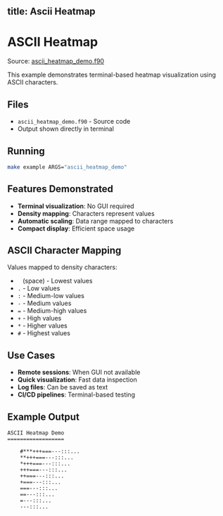 title: Ascii Heatmap
---

# ASCII Heatmap

Source: [ascii_heatmap_demo.f90](https://github.com/lazy-fortran/fortplot/blob/main/example/fortran/ascii_heatmap/ascii_heatmap_demo.f90)

This example demonstrates terminal-based heatmap visualization using ASCII characters.

## Files

- `ascii_heatmap_demo.f90` - Source code
- Output shown directly in terminal

## Running

```bash
make example ARGS="ascii_heatmap_demo"
```

## Features Demonstrated

- **Terminal visualization**: No GUI required
- **Density mapping**: Characters represent values
- **Automatic scaling**: Data range mapped to characters
- **Compact display**: Efficient space usage

## ASCII Character Mapping

Values mapped to density characters:
- ` ` (space) - Lowest values
- `.` - Low values
- `:` - Medium-low values
- `-` - Medium values
- `=` - Medium-high values
- `+` - High values
- `*` - Higher values
- `#` - Highest values

## Use Cases

- **Remote sessions**: When GUI not available
- **Quick visualization**: Fast data inspection
- **Log files**: Can be saved as text
- **CI/CD pipelines**: Terminal-based testing

## Example Output

```
ASCII Heatmap Demo
==================

    #***+++===---:::...
    **+++===---:::...
    *+++===---:::...
    +++===---:::...
    ++===---:::...
    +===---:::...
    ===---:::...
    ==---:::...
    =---:::...
    ---:::...
```
